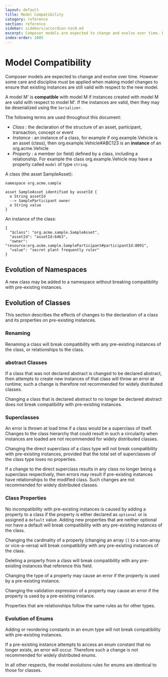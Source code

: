 ```yaml
---
layout: default
title: Model Compatibility
category: reference
section: reference
sidebar: sidebars/accordion-toc0.md
excerpt: Composer models are expected to change and evolve over time. However some care and discipline must be applied when making model changes to ensure that existing instances are still valid with respect to the new model.
index-order: 1005
---
```


# Model Compatibility

Composer models are expected to change and evolve over time. However some care and discipline must be applied when making model changes to ensure that existing instances are still valid with respect to the new model.

A model M' is **compatible** with model M if instances created with model M are valid with respect to model M'. If the instances are valid, then they may be deserialized using the `Serializer`.

The following terms are used throughout this document:

- _Class_ : the declaration of the structure of an asset, participant, transaction, concept or event
- _Instance_ : an instance of a class, for example if org.example.Vehicle is an asset (class), then org.example.Vehicle#ABC123 is an **instance** of an org.acme.Vehicle
- _Property_ : a member (or field) defined by a class, including a relationship. For example the class org.example.Vehicle may have a property called `model` of type `string`.


A class (the asset SampleAsset):

```
namespace org.acme.sample

asset SampleAsset identified by assetId {
  o String assetId
  --> SampleParticipant owner
  o String value
}
```

An instance of the class:

```
{
  "$class": "org.acme.sample.SampleAsset",
  "assetId": "assetId:6463",
  "owner": "resource:org.acme.sample.SampleParticipant#participantId:8091",
  "value": "secret plant frequently ruler"
}
```


## Evolution of Namespaces

A new class may be added to a namespace without breaking compatibility with pre-existing instances.

## Evolution of Classes

This section describes the effects of changes to the declaration of a class and its properties on pre-existing instances.

### Renaming

Renaming a class will break compatibility with any pre-existing instances of the class, or relationships to the class.

### abstract Classes

If a class that was not declared abstract is changed to be declared abstract, then attempts to create new instances of that class will throw an error at runtime; such a change is therefore not recommended for widely distributed classes.

Changing a class that is declared abstract to no longer be declared abstract does not break compatibility with pre-existing instances.

### Superclasses

An error is thrown at load time if a class would be a superclass of itself. Changes to the class hierarchy that could result in such a circularity when instances are loaded are not recommended for widely distributed classes.

Changing the direct superclass of a class type will not break compatibility with pre-existing instances, provided that the total set of superclasses of the class type loses no properties.

If a change to the direct superclass results in any class no longer being a superclass respectively, then errors may result if pre-existing instances have relationships to the modified class. Such changes are not recommended for widely distributed classes.

### Class Properties

No incompatibility with pre-existing instances is caused by adding a property to a class if the property is either declared as `optional` or is assigned a `default` value. Adding new properties that are neither optional nor have a default will break compatibility with any pre-existing instances of the class.

Changing the cardinality of a property (changing an array `[]` to a non-array or vice-a-versa) will break compatibility with any pre-existing instances of the class.

Deleting a property from a class will break compatibility with any pre-existing instances that reference this field.

Changing the type of a property may cause an error if the property is used by a pre-existing instance.

Changing the validation expression of a property may cause an error if the property is used by a pre-existing instance.

Properties that are relationships follow the same rules as for other types.

### Evolution of Enums

Adding or reordering constants in an enum type will not break compatibility with pre-existing instances.

If a pre-existing instance attempts to access an enum constant that no longer exists, an error will occur. Therefore such a change is not recommended for widely distributed enums.

In all other respects, the model evolutions rules for enums are identical to those for classes.
